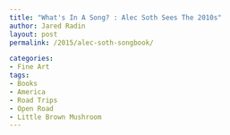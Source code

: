 ```yaml
---
title: "What's In A Song? : Alec Soth Sees The 2010s"
author: Jared Radin
layout: post
permalink: /2015/alec-soth-songbook/

categories:
- Fine Art
tags:
- Books
- America
- Road Trips
- Open Road
- Little Brown Mushroom
---
```

